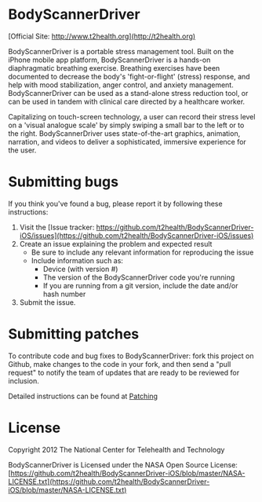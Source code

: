 BodyScannerDriver
===============

[Official Site: http://www.t2health.org](http://t2health.org)

BodyScannerDriver is a portable stress management tool. Built on the iPhone mobile app platform, BodyScannerDriver is a hands-on diaphragmatic breathing exercise. Breathing exercises have been documented to decrease the body's 'fight-or-flight' (stress) response, and help with mood stabilization, anger control, and anxiety management. BodyScannerDriver can be used as a stand-alone stress reduction tool, or can be used in tandem with clinical care directed by a healthcare worker.

Capitalizing on touch-screen technology, a user can record their stress level on a 'visual analogue scale' by simply swiping a small bar to the left or to the right. BodyScannerDriver uses state-of-the-art graphics, animation, narration, and videos to deliver a sophisticated, immersive experience for the user.

Submitting bugs
===============
If you think you've found a bug, please report it by following these instructions:  

1. Visit the [Issue tracker: https://github.com/t2health/BodyScannerDriver-iOS/issues](https://github.com/t2health/BodyScannerDriver-iOS/issues)
2. Create an issue explaining the problem and expected result
    - Be sure to include any relevant information for reproducing the issue
    - Include information such as:
        * Device (with version #)
        * The version of the BodyScannerDriver code you're running
        * If you are running from a git version, include the date and/or hash number
3. Submit the issue.

Submitting patches
==================
To contribute code and bug fixes to BodyScannerDriver: fork this project on Github, make changes to the code in your fork, 
and then send a "pull request" to notify the team of updates that are ready to be reviewed for inclusion.

Detailed instructions can be found at [Patching](https://gist.github.com/1507418)

License
==============================================
Copyright 2012 The National Center for Telehealth and Technology

BodyScannerDriver is Licensed under the NASA Open Source License: [https://github.com/t2health/BodyScannerDriver-iOS/blob/master/NASA-LICENSE.txt](https://github.com/t2health/BodyScannerDriver-iOS/blob/master/NASA-LICENSE.txt)
